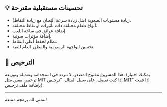 
## 💡 تحسينات مستقبلية مقترحة

*   زيادة مستويات الصعوبة (مثل زيادة سرعة الثعبان مع زيادة النقاط).
*   أنواع طعام مختلفة ذات تأثيرات أو نقاط مختلفة.
*   إضافة عوائق في ساحة اللعب.
*   إضافة مؤثرات صوتية.
*   نظام لحفظ أعلى النقاط.
*   تحسين الواجهة الرسومية والمظهر العام للعبة.

## 📜 الترخيص

هذا المشروع مفتوح المصدر. لا تتردد في استخدامه وتعديله وتوزيعه.
(يمكنك اختيار ترخيص معين مثل MIT إذا كنت تفضل، على سبيل المثال، "[ترخيص MIT](LICENSE.txt)" إذا قمت بإضافة ملف ترخيص).

---

نتمنى لك برمجة ممتعة!



